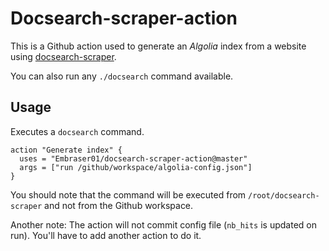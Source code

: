 # Docsearch-scraper-action

This is a Github action used to generate an _Algolia_ index from a website using
[docsearch-scraper](https://github.com/algolia/docsearch-scraper). 

You can also run any `./docsearch` command available.

## Usage

Executes a `docsearch` command.

```
action "Generate index" {
  uses = "Embraser01/docsearch-scraper-action@master"
  args = ["run /github/workspace/algolia-config.json"]
}
```

You should note that the command will be executed from `/root/docsearch-scraper` and not from
the Github workspace.


Another note: The action will not commit config file (`nb_hits` is updated on run). You'll have
to add another action to do it.
